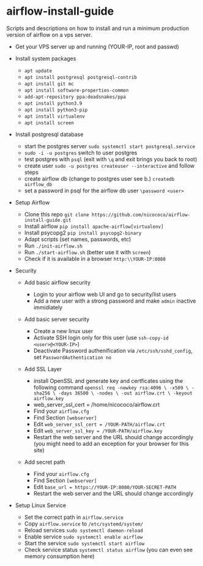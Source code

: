 
# airflow-install-guide

Scripts and descriptions on how to install and run a minimum production version of airflow on a vps server.

- Get your VPS server up and running (YOUR-IP, root and passwd)

- Install system packages
	- `apt update`
	- `apt install postgresql postgresql-contrib`
	- `apt install git mc`
	- `apt install software-properties-common`
	- `add-apt-repository ppa:deadsnakes/ppa`
	- `apt install python3.9`
	- `apt install python3-pip`
	- `apt install virtualenv`
	- `apt install screen`

- Install postgresql database
	- start the postgres server `sudo systemctl start postgresql.service`
	- `sudo -i -u postgres` switch to user postgres
	- test postgres with `psql` (exit with `\q` and exit brings you back to root)
	- create user `sudo -u postgres createuser --interactive` and follow steps
	- create airflow db (change to postgres user see b.) `createdb airflow_db`
	- set a password in psql for the airflow db user `\password <user>`

- Setup Airflow
	- Clone this repo `git clone https://github.com/nicococo/airflow-install-guide.git`
	- Install airflow `pip install apache-airflow[virtualenv]`
	- Install psycopg2 `pip install psycopg2-binary`
	- Adapt scripts (set names, passwords, etc)
	- Run `./init-airflow.sh`
	- Run `./start-airflow.sh` (better use it with `screen`)
	- Check if it is available in a browser `http:\\YOUR-IP:8080`

- Security
	- Add basic airflow security 
		- Login to your airflow web UI and go to security/list users
		- Add a new user with a strong password and make `admin` inactive immidiately

	- Add basic server security
		- Create a new linux user
		- Activate SSH login only for this user (use `ssh-copy-id <user>@<YOUR-IP>`)
		- Deactivate Password authenification via `/etc/ssh/sshd_config`, set `PasswordAuthentication no`
	
	- Add SSL Layer
		- install OpenSSL and generate key and certficates using the following command
		`openssl req -newkey rsa:4096 \
            -x509 \
            -sha256 \
            -days 36500 \
            -nodes \
            -out airflow.crt \
            -keyout airflow.key`
		- web_server_ssl_cert = /home/nicococo/airflow.crt
		- Find your `airflow.cfg`
		- Find Section `[webserver]`
		- Edit `web_server_ssl_cert = /YOUR-PATH/airflow.crt`
		- Edit `web_server_ssl_key = /YOUR-PATH/airflow.key`
		- Restart the web server and the URL should change accordingly (you might need to add an
		exception for your browser for this site)

	- Add secret path
		- Find your `airflow.cfg`
		- Find Section `[webserver]`
		- Edit `base_url = https://YOUR-IP:8080/YOUR-SECRET-PATH`
		- Restart the web server and the URL should change accordingly


- Setup Linux Service
	- Set the correct path in `airflow.service` 
	- Copy `airflow.service` to `/etc/systemd/system/`
	- Reload services `sudo systemctl daemon-reload`
	- Enable service `sudo systemctl enable airflow`
	- Start the service `sudo systemctl start airflow`
	- Check service status `systemctl status airflow` (you can even see memory consumption here)